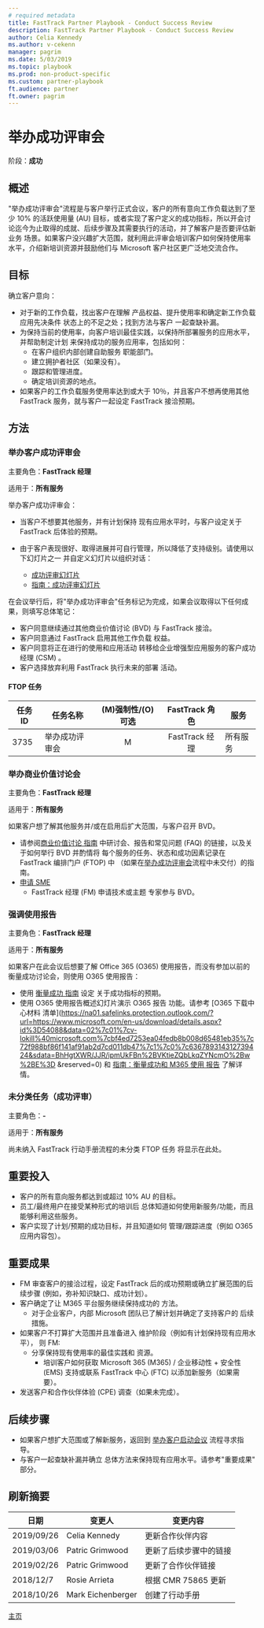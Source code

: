 ```yaml
---
# required metadata
title: FastTrack Partner Playbook - Conduct Success Review
description: FastTrack Partner Playbook - Conduct Success Review
author: Celia Kennedy
ms.author: v-cekenn
manager: pagrim
ms.date: 5/03/2019
ms.topic: playbook
ms.prod: non-product-specific
ms.custom: partner-playbook
ft.audience: partner
ft.owner: pagrim
---
```


# 举办成功评审会

阶段：**成功**

## 概述

"举办成功评审会"流程是与客户举行正式会议，客户的所有意向工作负载达到了至少 10% 的活跃使用量 (AU) 目标，或者实现了客户定义的成功指标，所以开会讨论迄今为止取得的成就、后续步骤及其需要执行的活动，并了解客户是否要评估新业务 场景。如果客户没兴趣扩大范围，就利用此评审会培训客户如何保持使用率水平，介绍新培训资源并鼓励他们与 Microsoft 客户社区更广泛地交流合作。

## 目标

确立客户意向：

  - 对于新的工作负载，找出客户在理解 产品权益、提升使用率和确定新工作负载应用先决条件 状态上的不足之处；找到方法与客户 一起查缺补漏。
  - 为保持当前的使用率，向客户培训最佳实践，以保持所部署服务的应用水平，并帮助制定计划 来保持成功的服务应用率，包括如何：
      - 在客户组织内部创建自助服务 职能部门。
      - 建立拥护者社区（如果没有）。
      - 跟踪和管理进度。
      - 确定培训资源的地点。
  - 如果客户的工作负载服务使用率达到或大于 10％，并且客户不想再使用其他 FastTrack 服务，就与客户一起设定 FastTrack 接洽预期。

## 方法

### 举办客户成功评审会

主要角色：**FastTrack 经理**

适用于：**所有服务**

举办客户成功评审会：

  - 当客户不想要其他服务，并有计划保持 现有应用水平时，与客户设定关于 FastTrack 后体验的预期。
  - 由于客户表现很好、取得进展并可自行管理，所以降低了支持级别。请使用以下幻灯片之一
    并自定义幻灯片以组织对话：

      - [成功评审幻灯片](https://aka.ms/success-workshop-decks-all)
      - [指南：成功评审幻灯片](https://aka.ms/guidance-success-review-deck)

在会议举行后，将"举办成功评审会"任务标记为完成，如果会议取得以下任何成果，则填写总体笔记：

  - 客户同意继续通过其他商业价值讨论 (BVD) 与 FastTrack 接洽。
  - 客户同意通过 FastTrack 启用其他工作负载 权益。
  - 客户同意将正在进行的使用和应用活动 转移给企业增强型应用服务的客户成功经理 (CSM) 。
  - 客户选择放弃利用 FastTrack 执行未来的部署 活动。

#### FTOP 任务

| 任务 ID | 任务名称                      | (M)强制性/(O)可选 |  FastTrack 角色   | 服务     |
| ------- | ------------------------------ | :----------------------:| :---------------:| ------------ |
| 3735    | 举办成功评审会 |            M             | FastTrack 经理 | 所有服务 |

### 举办商业价值讨论会

主要角色：**FastTrack 经理**

适用于：**所有服务**

如果客户想了解其他服务并/或在启用后扩大范围，与客户召开 BVD。

  - 请参阅[商业价值讨论 指南](https://aka.ms/business-value-discussions) 中研讨会、报告和常见问题 (FAQ) 的链接，以及关于如何举行 BVD 并酌情将 每个服务的任务、状态和成功因素记录在 FastTrack 编排门户 (FTOP) 中
    （如果在[举办成功评审会](success-conduct-success-review-partner.md)流程中未交付）的指南。
  - [申请 SME](https://aka.ms/FRPHubSMERequestProcess)
    - FastTrack 经理 (FM) 申请技术或主题 专家参与 BVD。

### 强调使用报告

主要角色：**FastTrack 经理**

适用于：**所有服务**

如果客户在此会议后想要了解 Office 365 (O365) 使用报告，而没有参加以前的衡量成功讨论会，则使用 O365 使用报告：

  - 使用 [衡量成功 指南](https://aka.ms/measuring-success-guide) 设定 关于成功指标的预期。
  - 使用 O365 使用报告概述幻灯片演示 O365 报告 功能。请参考 [O365 下载中心材料 清单](https://na01.safelinks.protection.outlook.com/?url=https://www.microsoft.com/en-us/download/details.aspx?id%3D54088&data=02%7c01%7cv-lokill%40microsoft.com%7cbf4ed7253ea04fedb8b008d65481eb35%7c72f988bf86f141af91ab2d7cd011db47%7c1%7c0%7c636789314312739424&sdata=BhHgtXWR/JJR/ipmUkFBn%2BVKtieZQbLkqZYNcmO%2Bw%2BE%3D
&reserved=0) 和 [指南：衡量成功和 M365 使用 报告](https://aka.ms/measure-success-and-m365-usage-reports) 了解详情。

### 未分类任务（成功评审）

主要角色：**-**

适用于：**所有服务**

尚未纳入 FastTrack 行动手册流程的未分类 FTOP 任务 将显示在此处。

## 重要投入

  - 客户的所有意向服务都达到或超过 10% AU 的目标。
  - 员工/最终用户在接受某种形式的培训后 总体知道如何使用新服务/功能，而且能够利用这些服务。
  - 客户实现了计划/预期的成功目标，并且知道如何 管理/跟踪进度（例如 O365 应用内容包）。

## 重要成果

  - FM 审查客户的接洽过程，设定 FastTrack 后的成功预期或确立扩展范围的后续步骤 (例如，弥补知识缺口、成功计划）。
  - 客户确定了让 M365 平台服务继续保持成功的 方法。
      - 对于企业客户，内部 Microsoft 团队已了解计划并确定了支持客户的 后续措施。
  - 如果客户不打算扩大范围并且准备进入 维护阶段（例如有计划保持现有应用水平），
    则 FM:
    - 分享保持现有使用率的最佳实践和 资源。
      - 培训客户如何获取 Microsoft 365 (M365) / 企业移动性 + 安全性 (EMS) 支持或联系 FastTrack 中心 (FTC) 以添加新服务（如果需要）。
  - 发送客户和合作伙伴体验 (CPE) 调查（如果未完成）。

## 后续步骤

  - 如果客户想扩大范围或了解新服务，返回到 [举办客户启动会议](initiate-conduct-customer-kick-off-partner-sc.md) 流程寻求指导。
  - 与客户一起查缺补漏并确立 总体方法来保持现有应用水平。请参考"重要成果" 部分。

## 刷新摘要

| 日期       | 变更人       | 变更内容          |
| ---------- | ----------------- | --------------------- |
| 2019/09/26 | Celia Kennedy   | 更新合作伙伴内容 |
| 2019/03/06 | Patric Grimwood   | 更新了后续步骤中的链接 |
| 2019/02/26 | Patric Grimwood   | 更新了合作伙伴链接 |
| 2018/12/7  | Rosie Arrieta     | 根据 CMR 75865 更新 |
| 2018/10/26 | Mark Eichenberger | 创建了行动手册      |

[主页](http://partner-docs.microsoft.com)
